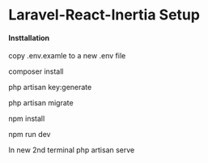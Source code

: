 <h1>Laravel-React-Inertia Setup</h1>
<h4>Insttallation</h4>
<p>copy .env.examle to a new .env file<p>
<p>composer install<p>
<p>php artisan key:generate<p>
<p>php artisan migrate<p>
<p>npm install<p>
<p>npm run dev<p>
<p>In new 2nd terminal php artisan serve<p>
